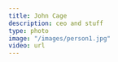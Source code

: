 ```yaml
---
title: John Cage
description: ceo and stuff
type: photo
image: "/images/person1.jpg"
video: url
---
```



